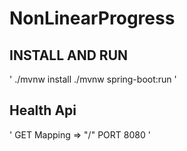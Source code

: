 # NonLinearProgress


## INSTALL AND RUN

'
./mvnw install
./mvnw spring-boot:run
'

## Health Api

'
GET Mapping => "/"
PORT 8080
'